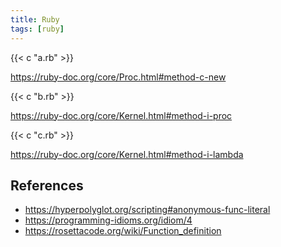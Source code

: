 ```yaml
---
title: Ruby
tags: [ruby]
---
```


{{< c "a.rb" >}}

<https://ruby-doc.org/core/Proc.html#method-c-new>

{{< c "b.rb" >}}

<https://ruby-doc.org/core/Kernel.html#method-i-proc>

{{< c "c.rb" >}}

<https://ruby-doc.org/core/Kernel.html#method-i-lambda>

## References

- <https://hyperpolyglot.org/scripting#anonymous-func-literal>
- <https://programming-idioms.org/idiom/4>
- <https://rosettacode.org/wiki/Function_definition>
